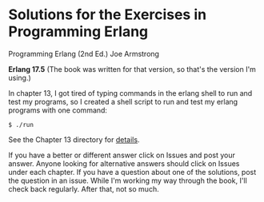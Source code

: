 # Solutions for the Exercises in Programming Erlang
Programming Erlang (2nd Ed.) Joe Armstrong

**Erlang 17.5**  (The book was written for that version, so that's the version I'm using.)

In chapter 13, I got tired of typing commands in the erlang shell to run and test my programs, so I created a shell script to run and test my erlang programs with one command:
```
$ ./run
```
See the Chapter 13 directory for [details](https://github.com/7stud/Programming-Erlang-Exercises-Solutions-Answers/blob/master/Chapter%2013/_running_programs.md).

If you have a better or different answer click on Issues and post your answer.  Anyone looking for alternative answers should click on Issues under each chapter.  If you have a question about one of the solutions, post the question in an issue.  While I'm working my way through the book, I'll check back regularly.  After that, not so much.

